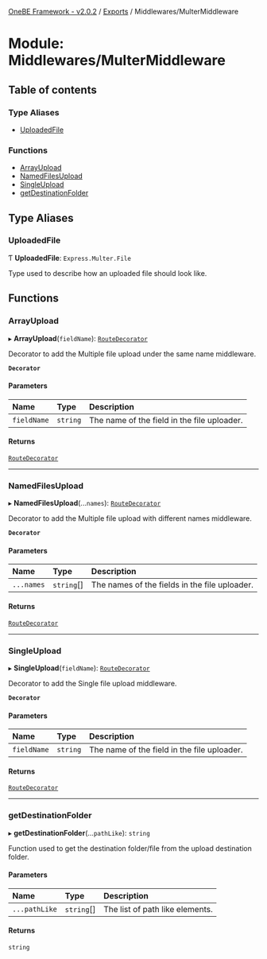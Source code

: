[OneBE Framework - v2.0.2](../README.md) / [Exports](../modules.md) / Middlewares/MulterMiddleware

# Module: Middlewares/MulterMiddleware

## Table of contents

### Type Aliases

- [UploadedFile](Middlewares_MulterMiddleware.md#uploadedfile)

### Functions

- [ArrayUpload](Middlewares_MulterMiddleware.md#arrayupload)
- [NamedFilesUpload](Middlewares_MulterMiddleware.md#namedfilesupload)
- [SingleUpload](Middlewares_MulterMiddleware.md#singleupload)
- [getDestinationFolder](Middlewares_MulterMiddleware.md#getdestinationfolder)

## Type Aliases

### UploadedFile

Ƭ **UploadedFile**: `Express.Multer.File`

Type used to describe how an uploaded file should look like.

## Functions

### ArrayUpload

▸ **ArrayUpload**(`fieldName`): [`RouteDecorator`](Router_RouteTypes.md#routedecorator)

Decorator to add the Multiple file upload under the same name middleware.

**`Decorator`**

#### Parameters

| Name | Type | Description |
| :------ | :------ | :------ |
| `fieldName` | `string` | The name of the field in the file uploader. |

#### Returns

[`RouteDecorator`](Router_RouteTypes.md#routedecorator)

___

### NamedFilesUpload

▸ **NamedFilesUpload**(...`names`): [`RouteDecorator`](Router_RouteTypes.md#routedecorator)

Decorator to add the Multiple file upload with different names middleware.

**`Decorator`**

#### Parameters

| Name | Type | Description |
| :------ | :------ | :------ |
| `...names` | `string`[] | The names of the fields in the file uploader. |

#### Returns

[`RouteDecorator`](Router_RouteTypes.md#routedecorator)

___

### SingleUpload

▸ **SingleUpload**(`fieldName`): [`RouteDecorator`](Router_RouteTypes.md#routedecorator)

Decorator to add the Single file upload middleware.

**`Decorator`**

#### Parameters

| Name | Type | Description |
| :------ | :------ | :------ |
| `fieldName` | `string` | The name of the field in the file uploader. |

#### Returns

[`RouteDecorator`](Router_RouteTypes.md#routedecorator)

___

### getDestinationFolder

▸ **getDestinationFolder**(...`pathLike`): `string`

Function used to get the destination folder/file from the upload destination folder.

#### Parameters

| Name | Type | Description |
| :------ | :------ | :------ |
| `...pathLike` | `string`[] | The list of path like elements. |

#### Returns

`string`
